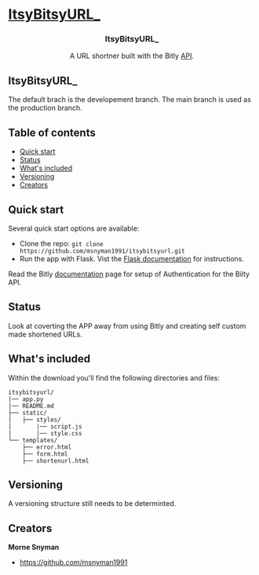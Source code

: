 <p align="center">
  <a href="https://github.com/msnyman1991/itsybitsyurl/">
    <h1>ItsyBitsyURL_</h1>
  </a>
</p>

<h3 align="center">ItsyBitsyURL_</h3>

<p align="center">
  A URL shortner built with the Bitly <a href="https://dev.bitly.com/">API</a>. 
</p>

## ItsyBitsyURL_

The default brach is the developement branch. The main branch is used as the production branch.

## Table of contents

- [Quick start](#quick-start)
- [Status](#status)
- [What's included](#whats-included)
- [Versioning](#versioning)
- [Creators](#creators)

## Quick start

Several quick start options are available:

- Clone the repo: `git clone https://github.com/msnyman1991/itsybitsyurl.git`
- Run the app with Flask. Vist the <a href="https://flask.palletsprojects.com/en/2.0.x/cli/">Flask documentation</a> for instructions.

Read the Bitly <a href="https://dev.bitly.com/">documentation</a> page for setup of Authentication for the Bilty API.

## Status
Look at coverting the APP away from using Bitly and creating self custom made shortened URLs.

## What's included

Within the download you'll find the following directories and files:

```text
itsybitsyurl/
|── app.py
|── README.md
├── static/
│   ├── styles/
|       |── script.js
|       |── style.css
└── templates/
    ├── error.html
    ├── form.html
    ├── shortenurl.html
```
## Versioning

A versioning structure still needs to be determinted.

## Creators

**Morne Snyman**

- <https://github.com/msnyman1991>